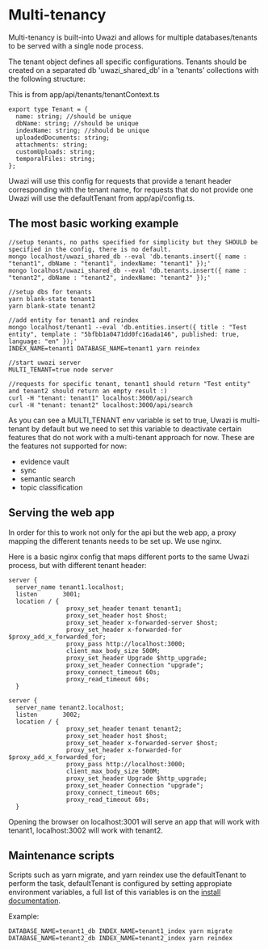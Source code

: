 # Multi-tenancy 

Multi-tenancy is built-into Uwazi and allows for multiple databases/tenants to be served with a single node process.

The tenant object defines all specific configurations. Tenants should be created on a separated db 'uwazi_shared_db' in a 'tenants' collections with the following structure:

This is from app/api/tenants/tenantContext.ts
```
export type Tenant = {
  name: string; //should be unique
  dbName: string; //should be unique
  indexName: string; //should be unique
  uploadedDocuments: string;
  attachments: string;
  customUploads: string;
  temporalFiles: string;
};

```

Uwazi will use this config for requests that provide a tenant header corresponding with the tenant name, for requests that do not provide one Uwazi will use the defaultTenant from app/api/config.ts.

## The most basic working example

```
//setup tenants, no paths specified for simplicity but they SHOULD be specified in the config, there is no default.
mongo localhost/uwazi_shared_db --eval 'db.tenants.insert({ name : "tenant1", dbName : "tenant1", indexName: "tenant1" });'
mongo localhost/uwazi_shared_db --eval 'db.tenants.insert({ name : "tenant2", dbName : "tenant2", indexName: "tenant2" });'

//setup dbs for tenants
yarn blank-state tenant1
yarn blank-state tenant2

//add entity for tenant1 and reindex
mongo localhost/tenant1 --eval 'db.entities.insert({ title : "Test entity", template : "5bfbb1a0471dd0fc16ada146", published: true, language: "en" });'
INDEX_NAME=tenant1 DATABASE_NAME=tenant1 yarn reindex

//start uwazi server
MULTI_TENANT=true node server

//requests for specific tenant, tenant1 should return "Test entity" and tenant2 should return an empty result :)
curl -H "tenant: tenant1" localhost:3000/api/search
curl -H "tenant: tenant2" localhost:3000/api/search
```

As you can see a MULTI_TENANT env variable is set to true, Uwazi is multi-tenant by default but we need to set this variable to deactivate certain features that do not work with a multi-tenant approach for now. These are the features not supported for now:

- evidence vault
- sync
- semantic search
- topic classification

## Serving the web app

In order for this to work not only for the api but the web app, a proxy mapping the different tenants needs to be set up. We use nginx.

Here is a basic nginx config that maps different ports to the same Uwazi process, but with different tenant header:

```
server {
  server_name tenant1.localhost;
  listen       3001;
  location / {
                proxy_set_header tenant tenant1;
                proxy_set_header host $host;
                proxy_set_header x-forwarded-server $host;
                proxy_set_header x-forwarded-for $proxy_add_x_forwarded_for;
                proxy_pass http://localhost:3000;
                client_max_body_size 500M;
                proxy_set_header Upgrade $http_upgrade;
                proxy_set_header Connection "upgrade";
                proxy_connect_timeout 60s;
                proxy_read_timeout 60s;
  }

server {
  server_name tenant2.localhost;
  listen       3002;
  location / {
                proxy_set_header tenant tenant2;
                proxy_set_header host $host;
                proxy_set_header x-forwarded-server $host;
                proxy_set_header x-forwarded-for $proxy_add_x_forwarded_for;
                proxy_pass http://localhost:3000;
                client_max_body_size 500M;
                proxy_set_header Upgrade $http_upgrade;
                proxy_set_header Connection "upgrade";
                proxy_connect_timeout 60s;
                proxy_read_timeout 60s;
  }
```

Opening the browser on localhost:3001 will serve an app that will work with tenant1, localhost:3002 will work with tenant2.

## Maintenance scripts

Scripts such as yarn migrate, and yarn reindex use the defaultTenant to perform the task, defaultTenant is configured by setting appropiate environment variables, a full list of this variables is on the [install documentation](https://uwazi.readthedocs.io/en/latest/sysadmin-docs/install.html).

Example:
```
DATABASE_NAME=tenant1_db INDEX_NAME=tenant1_index yarn migrate
DATABASE_NAME=tenant2_db INDEX_NAME=tenant2_index yarn reindex
```
